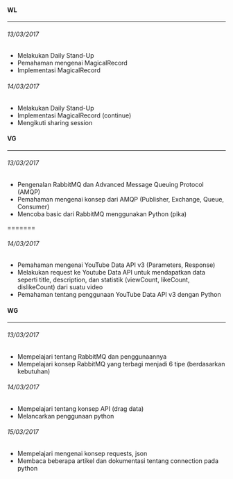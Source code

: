 #### WL
---

###### 13/03/2017
* Melakukan Daily Stand-Up
* Pemahaman mengenai MagicalRecord
* Implementasi MagicalRecord

###### 14/03/2017
* Melakukan Daily Stand-Up
* Implementasi MagicalRecord (continue)
* Mengikuti sharing session



#### VG
---

###### 13/03/2017
* Pengenalan RabbitMQ dan Advanced Message Queuing Protocol (AMQP)
* Pemahaman mengenai konsep dari AMQP (Publisher, Exchange, Queue, Consumer)
* Mencoba basic dari RabbitMQ menggunakan Python (pika)

=======
###### 14/03/2017
* Pemahaman mengenai YouTube Data API v3 (Parameters, Response)
* Melakukan request ke Youtube Data API untuk mendapatkan data seperti title, description, dan statistik (viewCount, likeCount, dislikeCount) dari suatu video
* Pemahaman tentang penggunaan YouTube Data API v3 dengan Python

#### WG
---

###### 13/03/2017
* Mempelajari tentang RabbitMQ dan penggunaannya
* Mempelajari konsep RabbitMQ yang terbagi menjadi 6 tipe (berdasarkan kebutuhan)

###### 14/03/2017
* Mempelajari tentang konsep API (drag data) 
* Melancarkan penggunaan python

###### 15/03/2017
* Mempelajari mengenai konsep requests, json
* Membaca beberapa artikel dan dokumentasi tentang connection pada python
